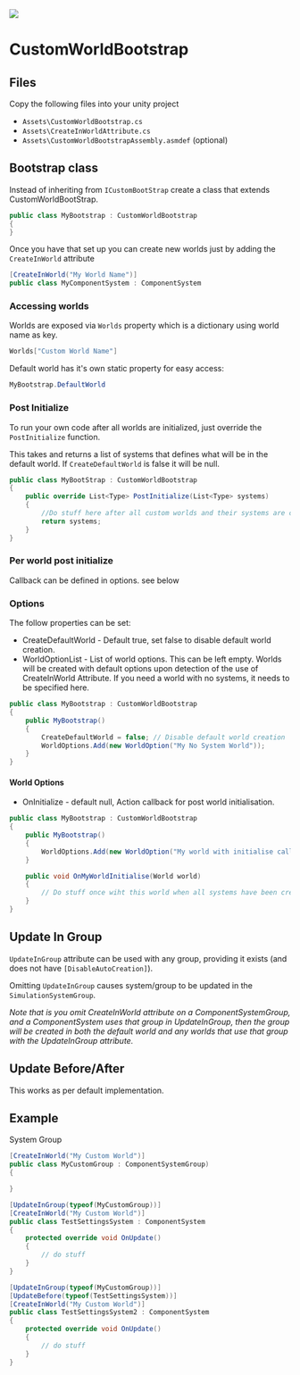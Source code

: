 <a href="http://tcci.3utilities.com/viewType.html?buildTypeId=ShortID&guest=1"> 
<img src="http://tcci.3utilities.com/app/rest/builds/buildType(id:ShortID)/statusIcon"/>
</a>

# CustomWorldBootstrap
## Files
Copy the following files into your unity project

* `Assets\CustomWorldBootstrap.cs`
* `Assets\CreateInWorldAttribute.cs`
* `Assets\CustomWorldBootstrapAssembly.asmdef` (optional)

## Bootstrap class
Instead of inheriting from `ICustomBootStrap` create a class that extends CustomWorldBootStrap.

```csharp
public class MyBootstrap : CustomWorldBootstrap
{
}
```
Once you have that set up you can create new worlds just by adding the `CreateInWorld` attribute

```csharp
[CreateInWorld("My World Name")]
public class MyComponentSystem : ComponentSystem
```

### Accessing worlds
Worlds are exposed via `Worlds` property which is a dictionary using world name as key.

```csharp
Worlds["Custom World Name"]
```
Default world has it's own static property for easy access:

```csharp
MyBootstrap.DefaultWorld
```

### Post Initialize
To run your own code after all worlds are initialized, just override the `PostInitialize` function.

This takes and returns a list of systems that defines what will be in the default world. If `CreateDefaultWorld` is false it will be null.

```csharp
public class MyBootStrap : CustomWorldBootstrap
{
    public override List<Type> PostInitialize(List<Type> systems) 
    {
        //Do stuff here after all custom worlds and their systems are created
        return systems;
    }
}
```

### Per world post initialize
Callback can be defined in options. see below

### Options
The follow properties can be set:

* CreateDefaultWorld - Default true, set false to disable default world creation.
* WorldOptionList - List of world options. This can be left empty. Worlds will be created with default options upon detection of the use of CreateInWorld Attribute. If you need a world with no systems, it needs to be specified here.


```csharp
public class MyBootstrap : CustomWorldBootstrap
{
    public MyBootstrap()
    {
        CreateDefaultWorld = false; // Disable default world creation
        WorldOptions.Add(new WorldOption("My No System World"));
    }
}
```

#### World Options
* OnInitialize - default null, Action<World> callback for post world initialisation.

```csharp
public class MyBootstrap : CustomWorldBootstrap
{
    public MyBootstrap()
    {
        WorldOptions.Add(new WorldOption("My world with initialise callback") { OnInitialize = OnMyWorldInitialise});
    }

    public void OnMyWorldInitialise(World world)
    {
        // Do stuff once wiht this world when all systems have been created.
    } 
}

```


## Update In Group
`UpdateInGroup` attribute can be used with any group, providing it exists (and does not have `[DisableAutoCreation]`). 

Omitting `UpdateInGroup` causes system/group to be updated in the `SimulationSystemGroup`. 

*Note that is you omit CreateInWorld attribute on a ComponentSystemGroup, and a ComponentSystem uses that group in UpdateInGroup, then the group will be created in both the default world and any worlds that use that group with the UpdateInGroup attribute.*

## Update Before/After
This works as per default implementation.

## Example

System Group

```csharp
[CreateInWorld("My Custom World")]
public class MyCustomGroup : ComponentSystemGroup)
{

}
```


```csharp
[UpdateInGroup(typeof(MyCustomGroup))]
[CreateInWorld("My Custom World")]
public class TestSettingsSystem : ComponentSystem
{
    protected override void OnUpdate()
    {
        // do stuff
    }
}

[UpdateInGroup(typeof(MyCustomGroup))]
[UpdateBefore(typeof(TestSettingsSystem))]
[CreateInWorld("My Custom World")]
public class TestSettingsSystem2 : ComponentSystem
{
    protected override void OnUpdate()
    {
        // do stuff
    }
}

```
